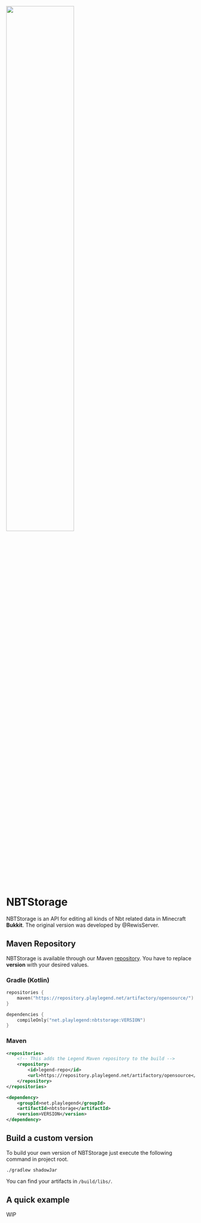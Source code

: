 <a href="https://playlegend.net"><img src="https://static.playlegend.net/full-logo-stone-highres.png" width="60%"></a>

# NBTStorage
NBTStorage is an API for editing all kinds of Nbt related data in Minecraft **Bukkit**.
The original version was developed by @RewisServer.

## Maven Repository
NBTStorage is available through our Maven [repository](https://repository.playlegend.net).
You have to replace **version** with your desired values. 

### Gradle (Kotlin)
```kotlin
repositories {
    maven("https://repository.playlegend.net/artifactory/opensource/")
}

dependencies {
    compileOnly("net.playlegend:nbtstorage:VERSION")
}
```

### Maven
```xml
<repositories>
    <!-- This adds the Legend Maven repository to the build -->
    <repository>
        <id>legend-repo</id>
        <url>https://repository.playlegend.net/artifactory/opensource</url>
    </repository>
</repositories>

<dependency>
    <groupId>net.playlegend</groupId>
    <artifactId>nbtstorage</artifactId>
    <version>VERSION</version>
</dependency>
```

## Build a custom version
To build your own version of NBTStorage just execute the following command in project root.
```shell script
./gradlew shadowJar
```
You can find your artifacts in `/build/libs/`.

## A quick example
WIP
